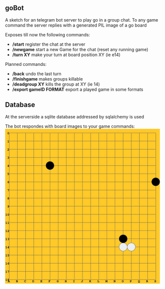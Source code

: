 ## goBot

A sketch for an telegram bot server to play go in a group chat.
To any game command the server replies with a generated PIL image of a go board

Exposes till now the following commands:

* **/start** register the chat at the server
* **/newgame** start a new Game for the chat (reset any running game)
* **/turn XY** make your turn at board position XY (ie e14)

Planned commands:

* **/back** undo the last turn
* **/finishgame** makes groups killable
* **/deadgroup XY** kills the group at XY (ie 14)
* **/export gameID FORMAT** export a played game in some formats

## Database

At the serverside a sqlite database addressed by sqlalchemy is used

The bot respondes with board images to your game commands:
![go board](board.jpg)
